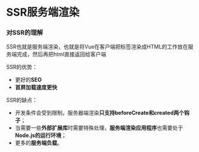 # SSR服务端渲染

### 对SSR的理解

SSR也就是服务端渲染，也就是将Vue在客户端把标签渲染成HTML的工作放在服务端完成，然后再把html直接返回给客户端

SSR的优势：

- 更好的**SEO**
- **首屏加载速度更快**

SSR的缺点：

- 开发条件会受到限制，服务器端渲染**只支持beforeCreate和created两个钩子**；
- 当需要一些**外部扩展库**时需要特殊处理，**服务端渲染应用程序**也需要处于**Node.js的运行环境**；
- 更多的**服务端负载**。